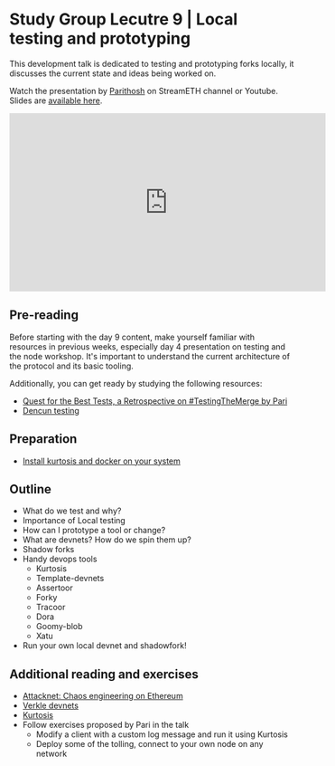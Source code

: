 # Study Group Lecutre 9 | Local testing and prototyping 

This development talk is dedicated to testing and prototyping forks locally, it discusses the current state and ideas being worked on. 

Watch the presentation by [Parithosh](https://twitter.com/parithosh_j) on StreamETH channel or Youtube. Slides are [available here](https://github.com/eth-protocol-fellows/protocol-studies/blob/main/docs/eps/presentations/week9-dev.pdf). 

<iframe width="560" height="315" src="https://www.youtube.com/embed/Enf8006zKLI?si=hJe4xFqiY81C0DwQ" title="YouTube video player" frameborder="0" allow="accelerometer; autoplay; clipboard-write; encrypted-media; gyroscope; picture-in-picture; web-share" referrerpolicy="strict-origin-when-cross-origin" allowfullscreen></iframe>

## Pre-reading

Before starting with the day 9 content, make yourself familiar with resources in previous weeks, especially day 4 presentation on testing and the node workshop. It's important to understand the current architecture of the protocol and its basic tooling. 

Additionally, you can get ready by studying the following resources:
- [Quest for the Best Tests, a Retrospective on #TestingTheMerge by Pari](https://archive.devcon.org/archive/watch/6/quest-for-the-best-tests-a-retrospective-on-testingthemerge/?tab=YouTube)
- [Dencun testing](https://www.youtube.com/watch?v=88tZticGbTo)

## Preparation
- [Install kurtosis and docker on your system](https://docs.kurtosis.com/quickstart/)

## Outline

- What do we test and why?
- Importance of Local testing
- How can I prototype a tool or change?
- What are devnets? How do we spin them up?
- Shadow forks 
- Handy devops tools
  - Kurtosis
  - Template-devnets
  - Assertoor
  - Forky
  - Tracoor
  - Dora
  - Goomy-blob
  - Xatu
- Run your own local devnet and shadowfork!

## Additional reading and exercises
- [Attacknet: Chaos engineering on Ethereum](https://ethpandaops.io/posts/attacknet-introduction/)
- [Verkle devnets](https://github.com/ethpandaops/verkle-devnets)
- [Kurtosis](https://github.com/kurtosis-tech/kurtosis)
- Follow exercises proposed by Pari in the talk
   - Modify a client with a custom log message and run it using Kurtosis
   - Deploy some of the tolling, connect to your own node on any network 